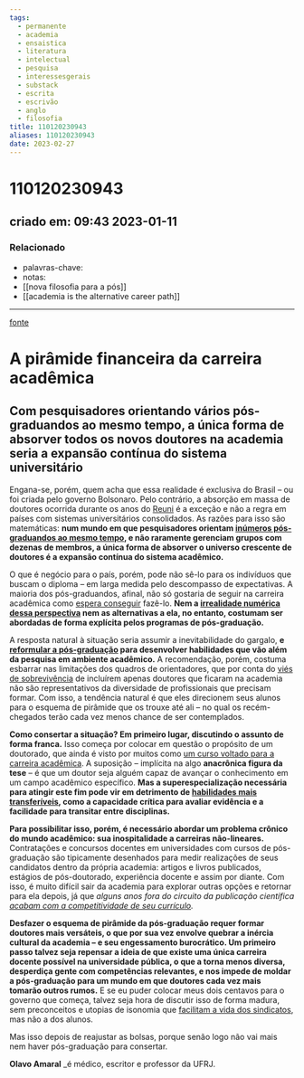 ```yaml
---
tags:
  - permanente
  - academia
  - ensaistica
  - literatura
  - intelectual
  - pesquisa
  - interessesgerais
  - substack
  - escrita
  - escrivão
  - anglo
  - filosofia
title: 110120230943
aliases: 110120230943
date: 2023-02-27
---
```

# 110120230943
## criado em: 09:43 2023-01-11

### Relacionado
- palavras-chave: 
- notas: 
- [[nova filosofia para a pós]]
- [[academia is the alternative career path]]
---
[fonte](https://www.nexojornal.com.br/colunistas/2023/A-pir%C3%A2mide-financeira-da-carreira-acad%C3%AAmica?position-home=1)

# A pirâmide financeira da carreira acadêmica

## Com pesquisadores orientando vários pós-graduandos ao mesmo tempo, a única forma de absorver todos os novos doutores na academia seria a expansão contínua do sistema universitário


Engana-se, porém, quem acha que essa realidade é exclusiva do Brasil – ou foi criada pelo governo Bolsonaro. Pelo contrário, a absorção em massa de doutores ocorrida durante os anos do [Reuni](https://pt.wikipedia.org/wiki/Programa_de_Apoio_a_Planos_de_Reestrutura%C3%A7%C3%A3o_e_Expans%C3%A3o_das_Universidades_Federais) é a exceção e não a regra em países com sistemas universitários consolidados. As razões para isso são matemáticas: **num mundo em que pesquisadores orientam [inúmeros pós-graduandos ao mesmo tempo](https://onlinelibrary.wiley.com/doi/10.1002/sres.2210), e não raramente gerenciam grupos com dezenas de membros, a única forma de absorver o universo crescente de doutores é a expansão contínua do sistema acadêmico.**

O que é negócio para o país, porém, pode não sê-lo para os indivíduos que buscam o diploma – em larga medida pelo descompasso de expectativas. A maioria dos pós-graduandos, afinal, não só gostaria de seguir na carreira acadêmica como [espera conseguir](https://doi.org/10.1038/nj7574-597a) fazê-lo. **Nem a [irrealidade numérica dessa perspectiva](https://drmdhumphries.medium.com/academia-is-the-alternative-career-path-106c89fc3412) nem as alternativas a ela, no entanto, costumam ser abordadas de forma explícita pelos programas de pós-graduação.**

A resposta natural à situação seria assumir a inevitabilidade do gargalo, **e [reformular a pós-graduação](https://www.nature.com/articles/528022a) para desenvolver habilidades que vão além da pesquisa em ambiente acadêmico.** A recomendação, porém, costuma esbarrar nas limitações dos quadros de orientadores, que por conta do [viés de sobrevivência](https://pt.wikipedia.org/wiki/Vi%C3%A9s_de_sobreviv%C3%AAncia) de incluírem apenas doutores que ficaram na academia não são representativos da diversidade de profissionais que precisam formar. Com isso, a tendência natural é que eles direcionem seus alunos para o esquema de pirâmide que os trouxe até ali – no qual os recém-chegados terão cada vez menos chance de ser contemplados.

**Como consertar a situação? Em primeiro lugar, discutindo o assunto de forma franca.** Isso começa por colocar em questão o propósito de um doutorado, que ainda é visto por muitos como [um curso voltado para a carreira acadêmica](https://guiadoestudante.abril.com.br/pos-graduacao/entenda-como-funciona-o-doutorado/). A suposição – implícita na algo **anacrônica figura da tese** – é que um doutor seja alguém capaz de avançar o conhecimento em um campo acadêmico específico. **Mas a superespecialização necessária para atingir este fim pode vir em detrimento de [habilidades mais transferíveis](https://journals.asm.org/doi/full/10.1128/mBio.01539-17), como a capacidade crítica para avaliar evidência e a facilidade para transitar entre disciplinas.**

**Para possibilitar isso, porém, é necessário abordar um problema crônico do mundo acadêmico: sua inospitalidade a carreiras não-lineares.** Contratações e concursos docentes em universidades com cursos de pós-graduação são tipicamente desenhados para medir realizações de seus candidatos dentro da própria academia: artigos e livros publicados, estágios de pós-doutorado, experiência docente e assim por diante. Com isso, é muito difícil sair da academia para explorar outras opções e retornar para ela depois, já que *alguns anos fora do circuito da publicação científica [acabam com a competitividade de seu currículo](https://pablorosado.com/posts/is-it-possible-to-go-back-to-academia/).*

**Desfazer o esquema de pirâmide da pós-graduação requer formar doutores mais versáteis, o que por sua vez envolve quebrar a inércia cultural da academia – e seu engessamento burocrático. Um primeiro passo talvez seja repensar a ideia de que existe uma única carreira docente possível na universidade pública, o que a torna menos diversa, desperdiça gente com competências relevantes, e nos impede de moldar a pós-graduação para um mundo em que doutores cada vez mais tomarão outros rumos.** E se eu puder colocar meus dois centavos para o governo que começa, talvez seja hora de discutir isso de forma madura, sem preconceitos e utopias de isonomia que [facilitam a vida dos sindicatos](https://www.andes.org.br/img/caderno2.pdf), mas não a dos alunos.

Mas isso depois de reajustar as bolsas, porque senão logo não vai mais nem haver pós-graduação para consertar.

**Olavo Amaral** _é médico, escritor e professor da UFRJ. 